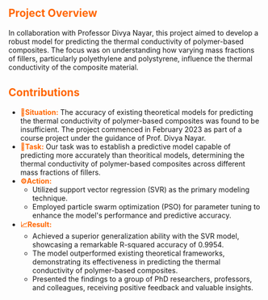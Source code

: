 ## <span style="color:#ff6600">Project Overview</span>
In collaboration with Professor Divya Nayar, this project aimed to develop a robust model for predicting the thermal conductivity of polymer-based composites. The focus was on understanding how varying mass fractions of fillers, particularly polyethylene and polystyrene, influence the thermal conductivity of the composite material.

## <span style="color:#ff6600">Contributions</span>
<ul>
    <li><span style="color:#ff6600"><strong><span class="icon">📅</span>Situation:</strong></span> The accuracy of existing theoretical models for predicting the thermal conductivity of polymer-based composites was found to be insufficient. The project commenced in February 2023 as part of a course project under the guidance of Prof. Divya Nayar.</li>
    <li><span style="color:#ff6600"><strong><span class="icon">🎯</span>Task:</strong></span> Our task was to establish a predictive model capable of predicting more accurately than theoritical models, determining the thermal conductivity of polymer-based composites across different mass fractions of fillers.</li>
    <li><span style="color:#ff6600"><strong><span class="icon">⚙️</span>Action:</strong></span>
        <ul>
            <li>Utilized support vector regression (SVR) as the primary modeling technique.</li>
            <li>Employed particle swarm optimization (PSO) for parameter tuning to enhance the model's performance and predictive accuracy.</li>
        </ul>
    </li>
    <li><span style="color:#ff6600"><strong><span class="icon">📈</span>Result:</strong></span>
        <ul>
            <li>Achieved a superior generalization ability with the SVR model, showcasing a remarkable R-squared accuracy of 0.9954.</li>
            <li>The model outperformed existing theoretical frameworks, demonstrating its effectiveness in predicting the thermal conductivity of polymer-based composites.</li>
            <li>Presented the findings to a group of PhD researchers, professors, and colleagues, receiving positive feedback and valuable insights.</li>
        </ul>
    </li>
</ul>
